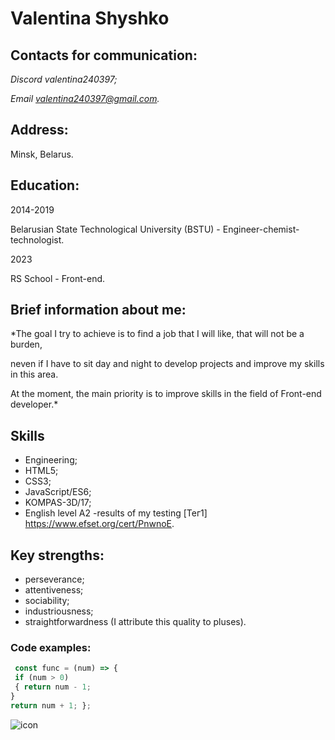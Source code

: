 # **Valentina Shyshko**

## Contacts for communication:
*Discord valentina240397;*

*Email valentina240397@gmail.com.*

## Address: 
Minsk, Belarus.

## Education:
2014-2019

Belarusian State Technological University (BSTU) - Engineer-chemist-technologist.

2023

RS School - Front-end.

## Brief information about me:
*The goal I try to achieve is to find a job that I will like, that will not be a burden,

neven if I have to sit day and night to develop projects and improve my skills in this area.

At the moment, the main priority is to improve skills in the field of Front-end developer.*

## Skills
- Engineering;
- HTML5;
- CSS3;
- JavaScript/ES6;
- KOMPAS-3D/17;
- English level A2 -results of my testing  [Тег1] https://www.efset.org/cert/PnwnoE.

## Key strengths:
- perseverance;
- attentiveness;
- sociability;
- industriousness;
- straightforwardness (I attribute this quality to pluses).

### Code examples:
```javascript
 const func = (num) => {
 if (num > 0)
 { return num - 1; 
} 
return num + 1; }; 
```
![icon](/rsschool-cv/i.png)